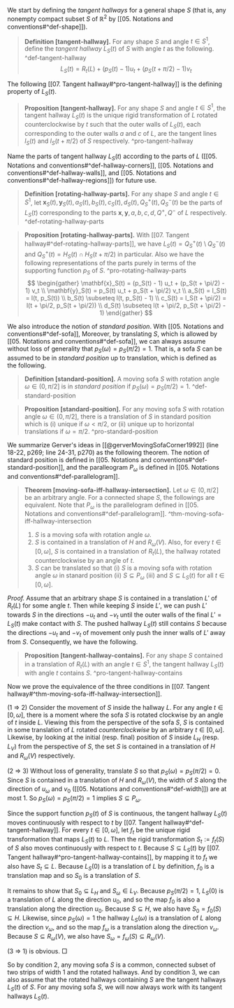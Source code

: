 We start by defining the _tangent hallways_ for a general shape $S$ (that is, any nonempty compact subset $S$ of $\mathbb{R}^2$ by [[05. Notations and conventions#^def-shape]]).

> __Definition [tangent-hallway].__ For any shape $S$ and angle $t \in S^1$, define the _tangent hallway_ $L_S(t)$ of $S$ with angle $t$ as the following. ^def-tangent-hallway
$$
L_S(t) = R_t(L) + (p_S(t) - 1)  u_t + (p_S(t + \pi/2) - 1) v_t
$$

The following [[07. Tangent hallway#^pro-tangent-hallway]] is the defining property of $L_S(t)$.

> __Proposition [tangent-hallway].__ For any shape $S$ and angle $t \in S^1$, the tangent hallway $L_S(t)$ is the unique rigid transformation of $L$ rotated counterclockwise by $t$ such that the outer walls of $L_S(t)$, each corresponding to the outer walls $a$ and $c$ of $L$, are the tangent lines $l_S(t)$ and $l_S(t + \pi/2)$ of $S$ respectively. ^pro-tangent-hallway

Name the parts of tangent hallway $L_S(t)$ according to the parts of $L$ ([[05. Notations and conventions#^def-hallway-corners]], [[05. Notations and conventions#^def-hallway-walls]], and [[05. Notations and conventions#^def-hallway-regions]]) for future use.

> __Definition [rotating-hallway-parts].__ For any shape $S$ and angle $t \in S^1$, let $\mathbf{x}_S(t), \mathbf{y}_S(t), a_S(t), b_S(t), c_S(t), d_S(t), Q^+_S(t), Q^-_S(t)$ be the parts of $L_S(t)$ corresponding to the parts $\mathbf{x}, \mathbf{y}, a, b, c, d, Q^+, Q^-$ of $L$ respectively. ^def-rotating-hallway-parts

> __Proposition [rotating-hallway-parts].__ With [[07. Tangent hallway#^def-rotating-hallway-parts]], we have $L_S(t) = Q_S^+(t) \setminus Q_S^-(t)$ and $Q^+_S(t) = H_S(t) \cap H_S(t + \pi/2)$ in particular. Also we have the following representations of the parts purely in terms of the supporting function $p_S$ of $S$. ^pro-rotating-hallway-parts
$$
\begin{gather}
\mathbf{x}_S(t) = (p_S(t) - 1) u_t + (p_S(t + \pi/2) - 1) v_t \\
\mathbf{y}_S(t) = p_S(t) u_t + p_S(t + \pi/2) v_t \\
a_S(t) = l_S(t) = l(t, p_S(t)) \\
b_S(t) \subseteq l(t, p_S(t) - 1) \\
c_S(t) = l_S(t + \pi/2) = l(t + \pi/2, p_S(t + \pi/2)) \\
d_S(t) \subseteq l(t + \pi/2, p_S(t + \pi/2) - 1)
\end{gather}
$$

We also introduce the notion of _standard position_. With [[05. Notations and conventions#^def-sofa]], Moreover, by translating $S$, which is allowed by [[05. Notations and conventions#^def-sofa]], we can always assume without loss of generality that $p_S(\omega) = p_S(\pi/2) = 1$. That is, a sofa $S$ can be assumed to be in _standard position_ up to translation, which is defined as the following.

> __Definition [standard-position].__ A moving sofa $S$ with rotation angle $\omega \in (0, \pi/2]$ is in _standard position_ if $p_S(\omega) = p_S(\pi/2) = 1$. ^def-standard-position

> __Proposition [standard-position].__ For any moving sofa $S$ with rotation angle $\omega \in (0, \pi/2]$, there is a translation of $S$ in standard position which is (i) unique if $\omega < \pi/2$, or (ii) unique up to horizontal translations if $\omega = \pi/2$. ^pro-standard-position

We summarize Gerver's ideas in [[@gerverMovingSofaCorner1992]] (line 18-22, p269; line 24-31, p270) as the following theorem. The notion of standard position is defined in [[05. Notations and conventions#^def-standard-position]], and the paralleogram $P_\omega$ is defined in [[05. Notations and conventions#^def-parallelogram]].

> __Theorem [moving-sofa-iff-hallway-intersection].__ Let $\omega \in (0, \pi/2]$ be an arbitrary angle. For a connected shape $S$, the followings are equivalent. Note that $P_\omega$ is the parallelogram defined in [[05. Notations and conventions#^def-parallelogram]]. ^thm-moving-sofa-iff-hallway-intersection
> 
> 1. $S$ is a moving sofa with rotation angle $\omega$.
> 2. $S$ is contained in a translation of $H$ and $R_\omega(V)$. Also, for every $t \in [0, \omega]$, $S$ is contained in a translation of $R_t(L)$, the hallway rotated counterclockwise by an angle of $t$.
> 3. $S$ can be translated so that (i) $S$ is a moving sofa with rotation angle $\omega$ in stanard position (ii) $S \subseteq P_\omega$ (iii) and $S \subseteq L_S(t)$ for all $t \in [0, \omega]$.

_Proof._ Assume that an arbitrary shape $S$ is contained in a translation $L'$ of $R_t(L)$ for some angle $t$. Then while keeping $S$ inside $L'$, we can push $L'$ towards $S$ in the directions $-u_t$ and $-v_t$ until the outer walls of the final $L' = L_S(t)$ make contact with $S$. The pushed hallway $L_S(t)$ still contains $S$ because the directions $-u_t$ and $-v_t$ of movement only push the inner walls of $L'$ away from $S$. Consequently, we have the following.

> __Proposition [tangent-hallway-contains].__ For any shape $S$ contained in a translation of $R_t(L)$ with an angle $t \in S^1$, the tangent hallway $L_S(t)$ with angle $t$ contains $S$. ^pro-tangent-hallway-contains

Now we prove the equivalence of the three conditions in [[07. Tangent hallway#^thm-moving-sofa-iff-hallway-intersection]].

(1 $\Rightarrow$ 2) Consider the movement of $S$ inside the hallway $L$. For any angle $t \in [0, \omega]$, there is a moment where the sofa $S$ is rotated clockwise by an angle of $t$ inside $L$. Viewing this from the perspective of the sofa $S$, $S$ is contained in some translation of $L$ rotated _counterclockwise_ by an arbitrary $t \in [0, \omega]$. Likewise, by looking at the initial (resp. final) position of $S$ inside $L_H$ (resp. $L_V$) from the perspective of $S$, the set $S$ is contained in a translation of $H$ and $R_\omega(V)$ respectively.

(2 $\Rightarrow$ 3) Without loss of generality, translate $S$ so that $p_S(\omega) = p_S(\pi/2) = 0$. Since $S$ is contained in a translation of $H$ and $R_\omega(V)$, the width of $S$ along the direction of $u_\omega$ and $v_0$ ([[05. Notations and conventions#^def-width]]) are at most 1. So $p_S(\omega) = p_S(\pi/2) = 1$ implies $S \subseteq P_\omega$.

Since the support function $p_S(t)$ of $S$ is continuous, the tangent hallway $L_S(t)$ moves continuously with respect to $t$ by [[07. Tangent hallway#^def-tangent-hallway]]. For every $t \in [0, \omega]$, let $f_t$ be the unique rigid transformation that maps $L_S(t)$ to $L$. Then the rigid transformation $S_t := f_t(S)$ of $S$ also moves continuously with respect to $t$. Because $S \subseteq L_S(t)$ by [[07. Tangent hallway#^pro-tangent-hallway-contains]], by mapping it to $f_t$ we also have $S_t \subseteq L$. Because $L_S(0)$ is a translation of $L$ by definition, $f_0$ is a translation map and so $S_0$ is a translation of $S$.

It remains to show that $S_0 \subseteq L_H$ and $S_\omega \in L_V$. Because $p_S(\pi/2) = 1$, $L_S(0)$ is a translation of $L$ along the direction $u_0$, and so the map $f_0$ is also a translation along the direction $u_0$. Because $S \subseteq H$, we also have $S_0 = f_0(S) \subseteq H$. Likewise, since $p_S(\omega) = 1$ the hallway $L_S(\omega)$ is a translation of $L$ along the direction $v_\omega$, and so the map $f_\omega$ is a translation along the direction $v_\omega$. Because $S \subseteq R_\omega(V)$, we also have $S_\omega = f_\omega(S) \subseteq R_\omega(V)$. 

(3 $\Rightarrow$ 1) is obvious. □

So by condition 2, any moving sofa $S$ is a common, connected subset of two strips of width 1 and the rotated hallways. And by condition 3, we can also assume that the rotated hallways containing $S$ are the tangent hallways $L_S(t)$ of $S$. For any moving sofa $S$, we will now always work with its tangent hallways $L_S(t)$.